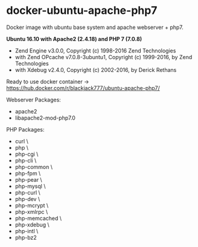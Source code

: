 # docker-ubuntu-apache-php7
Docker image with ubuntu base system and apache webserver + php7.

**Ubuntu 16.10 with Apache2 (2.4.18) and PHP 7 (7.0.8)**
* Zend Engine v3.0.0, Copyright (c) 1998-2016 Zend Technologies
* with Zend OPcache v7.0.8-3ubuntu1, Copyright (c) 1999-2016, by Zend Technologies
* with Xdebug v2.4.0, Copyright (c) 2002-2016, by Derick Rethans

Ready to use docker container -> https://hub.docker.com/r/blackjack777/ubuntu-apache-php7/

Webserver Packages:
* apache2
* libapache2-mod-php7.0

PHP Packages:
* curl \
* php \
* php-cgi \
* php-cli \
* php-common \
* php-fpm \
* php-pear \
* php-mysql \
* php-curl \
* php-dev \
* php-mcrypt \
* php-xmlrpc \
* php-memcached \
* php-xdebug \ 
* php-intl \
* php-bz2